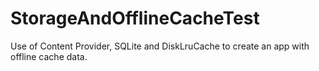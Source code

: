 StorageAndOfflineCacheTest
==========================

Use of Content Provider, SQLite and DiskLruCache to create an app with offline cache data.
